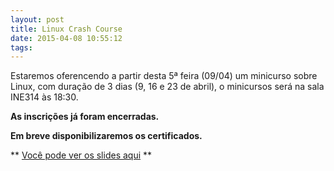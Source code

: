 ```yaml
---
layout: post
title: Linux Crash Course
date: 2015-04-08 10:55:12
tags:
---
```

Estaremos oferencendo a partir desta 5ª feira (09/04) um minicurso sobre Linux, com duração de 3 dias (9, 16 e 23 de abril), o minicursos será na sala INE314 às 18:30.



**As inscrições já foram encerradas.**

**Em breve disponibilizaremos os certificados.**


** [Você pode ver os slides aqui](https://github.com/pet-comp-ufsc/linux-crash-course) **
